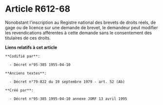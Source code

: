 # Article R612-68

Nonobstant l'inscription au Registre national des brevets de droits réels, de gage ou de licence sur une demande de brevet,
le demandeur peut modifier les revendications afférentes à cette demande sans le consentement des titulaires de ces droits.

**Liens relatifs à cet article**

	**Codifié par**:

	  - Décret n°95-385 1955-04-10

	**Anciens textes**:

	  - Décret n°79-822 du 19 septembre 1979 - art. 52 (Ab)

	**Créé par**:

	  - Décret n°95-385 1995-04-10 annexe JORF 13 avril 1995

